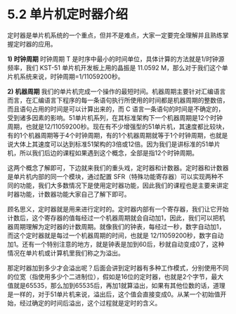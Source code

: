 # 5.2 单片机定时器介绍

定时器是单片机系统的一个重点，但并不是难点，大家一定要完全理解并且熟练掌握定时器的应用。

**1) 时钟周期**
时钟周期 T 是时序中最小的时间单位，具体计算的方法就是1/时钟源频率，我们 KST-51 单片机开发板上用的晶振是 11.0592 M，那么对于我们这个单片机系统来说，时钟周期=1/11059200秒。

**2) 机器周期**
我们的单片机完成一个操作的最短时间。机器周期主要针对汇编语言而言，在汇编语言下程序的每一条语句执行所使用的时间都是机器周期的整数倍，而且语句占用的时间是可以计算出来的，而 C 语言一条语句的时间是不确定的，受到诸多因素的影响。51单片机系列，在其标准架构下一个机器周期是12个时钟周期，也就是12/11059200秒。现在有不少增强型的51单片机，其速度都比较块，有的1个机器周期等于4个时钟周期，有的1个机器周期就等于1个时钟周期，也就是说大体上其速度可以达到标准51架构的3倍或12倍。因为我们是讲标准的51单片机，所以我们后边的课程如果遇到这个概念，全部是指12个时钟周期。

这两个概念了解即可，下边就来我们的重头戏，定时器和计数器。定时器和计数器是单片机内部的同一个模块，通过配置 SFR（特殊功能寄存器）可以实现两种不同的功能，我们大多数情况下是使用定时器功能，因此我们的课程也是主要来讲定时器功能，计数器功能大家自己了解下即可。

顾名思义，定时器就是用来进行定时的。定时器内部有一个寄存器，我们让它开始计数后，这个寄存器的值每经过一个机器周期就会自动加1，因此，我们可以把机器周期理解为定时器的计数周期。就像我们的钟表，每经过一秒，数字自动加1，而这个定时器就是每过一个机器周期的时间，也就是 12/11059200秒，数字自动加1。还有一个特别注意的地方，就是钟表是加到60后，秒就自动变成0了，这种情况在单片机或计算机里我们称之为溢出。

那定时器加到多少才会溢出呢？后面会讲到定时器有多种工作模式，分别使用不同的位宽（指使用多少个二进制位），假如是16位的定时器，也就是2个字节，最大值就是65535，那么加到65535后，再加1就算溢出，如果有其他位数的话，道理是一样的，对于51单片机来说，溢出后，这个值会直接变成0。从某一个初始值开始，经过确定的时间后溢出，这个过程就是定时的含义。